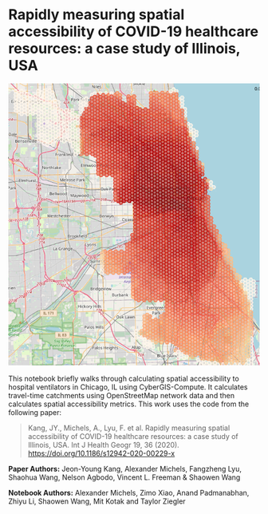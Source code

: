 # Rapidly measuring spatial accessibility of COVID-19 healthcare resources: a case study of Illinois, USA

![Map of accessibility](img/ChicagoCOVIDAccess.png)

This notebook briefly walks through calculating spatial accessibility to hospital ventilators in Chicago, IL using CyberGIS-Compute. It calculates travel-time catchments using OpenStreetMap network data and then calculates spatial accessibility metrics. This work uses the code from the following paper:

> Kang, JY., Michels, A., Lyu, F. et al. Rapidly measuring spatial accessibility of COVID-19 healthcare resources: a case study of Illinois, USA. Int J Health Geogr 19, 36 (2020). https://doi.org/10.1186/s12942-020-00229-x

**Paper Authors:** Jeon-Young Kang, Alexander Michels, Fangzheng Lyu, Shaohua Wang, Nelson Agbodo, Vincent L. Freeman & Shaowen Wang

**Notebook Authors:** Alexander Michels, Zimo Xiao, Anand Padmanabhan, Zhiyu Li, Shaowen Wang, Mit Kotak and Taylor Ziegler